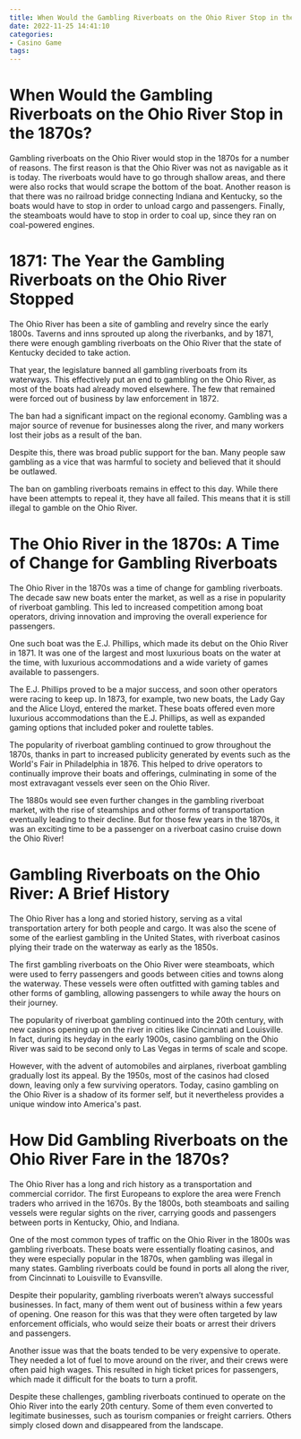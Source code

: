 ```yaml
---
title: When Would the Gambling Riverboats on the Ohio River Stop in the 1870s
date: 2022-11-25 14:41:10
categories:
- Casino Game
tags:
---
```



#  When Would the Gambling Riverboats on the Ohio River Stop in the 1870s?

Gambling riverboats on the Ohio River would stop in the 1870s for a number of reasons. The first reason is that the Ohio River was not as navigable as it is today. The riverboats would have to go through shallow areas, and there were also rocks that would scrape the bottom of the boat. Another reason is that there was no railroad bridge connecting Indiana and Kentucky, so the boats would have to stop in order to unload cargo and passengers. Finally, the steamboats would have to stop in order to coal up, since they ran on coal-powered engines.

#  1871: The Year the Gambling Riverboats on the Ohio River Stopped

The Ohio River has been a site of gambling and revelry since the early 1800s. Taverns and inns sprouted up along the riverbanks, and by 1871, there were enough gambling riverboats on the Ohio River that the state of Kentucky decided to take action.

That year, the legislature banned all gambling riverboats from its waterways. This effectively put an end to gambling on the Ohio River, as most of the boats had already moved elsewhere. The few that remained were forced out of business by law enforcement in 1872.

The ban had a significant impact on the regional economy. Gambling was a major source of revenue for businesses along the river, and many workers lost their jobs as a result of the ban.

Despite this, there was broad public support for the ban. Many people saw gambling as a vice that was harmful to society and believed that it should be outlawed.

The ban on gambling riverboats remains in effect to this day. While there have been attempts to repeal it, they have all failed. This means that it is still illegal to gamble on the Ohio River.

#  The Ohio River in the 1870s: A Time of Change for Gambling Riverboats

The Ohio River in the 1870s was a time of change for gambling riverboats. The decade saw new boats enter the market, as well as a rise in popularity of riverboat gambling. This led to increased competition among boat operators, driving innovation and improving the overall experience for passengers.

One such boat was the E.J. Phillips, which made its debut on the Ohio River in 1871. It was one of the largest and most luxurious boats on the water at the time, with luxurious accommodations and a wide variety of games available to passengers.

The E.J. Phillips proved to be a major success, and soon other operators were racing to keep up. In 1873, for example, two new boats, the Lady Gay and the Alice Lloyd, entered the market. These boats offered even more luxurious accommodations than the E.J. Phillips, as well as expanded gaming options that included poker and roulette tables.

The popularity of riverboat gambling continued to grow throughout the 1870s, thanks in part to increased publicity generated by events such as the World's Fair in Philadelphia in 1876. This helped to drive operators to continually improve their boats and offerings, culminating in some of the most extravagant vessels ever seen on the Ohio River.

The 1880s would see even further changes in the gambling riverboat market, with the rise of steamships and other forms of transportation eventually leading to their decline. But for those few years in the 1870s, it was an exciting time to be a passenger on a riverboat casino cruise down the Ohio River!

#  Gambling Riverboats on the Ohio River: A Brief History

The Ohio River has a long and storied history, serving as a vital transportation artery for both people and cargo. It was also the scene of some of the earliest gambling in the United States, with riverboat casinos plying their trade on the waterway as early as the 1850s.

The first gambling riverboats on the Ohio River were steamboats, which were used to ferry passengers and goods between cities and towns along the waterway. These vessels were often outfitted with gaming tables and other forms of gambling, allowing passengers to while away the hours on their journey.

The popularity of riverboat gambling continued into the 20th century, with new casinos opening up on the river in cities like Cincinnati and Louisville. In fact, during its heyday in the early 1900s, casino gambling on the Ohio River was said to be second only to Las Vegas in terms of scale and scope.

However, with the advent of automobiles and airplanes, riverboat gambling gradually lost its appeal. By the 1950s, most of the casinos had closed down, leaving only a few surviving operators. Today, casino gambling on the Ohio River is a shadow of its former self, but it nevertheless provides a unique window into America's past.

#  How Did Gambling Riverboats on the Ohio River Fare in the 1870s?

The Ohio River has a long and rich history as a transportation and commercial corridor. The first Europeans to explore the area were French traders who arrived in the 1670s. By the 1800s, both steamboats and sailing vessels were regular sights on the river, carrying goods and passengers between ports in Kentucky, Ohio, and Indiana.

One of the most common types of traffic on the Ohio River in the 1800s was gambling riverboats. These boats were essentially floating casinos, and they were especially popular in the 1870s, when gambling was illegal in many states. Gambling riverboats could be found in ports all along the river, from Cincinnati to Louisville to Evansville.

Despite their popularity, gambling riverboats weren’t always successful businesses. In fact, many of them went out of business within a few years of opening. One reason for this was that they were often targeted by law enforcement officials, who would seize their boats or arrest their drivers and passengers.

Another issue was that the boats tended to be very expensive to operate. They needed a lot of fuel to move around on the river, and their crews were often paid high wages. This resulted in high ticket prices for passengers, which made it difficult for the boats to turn a profit.

Despite these challenges, gambling riverboats continued to operate on the Ohio River into the early 20th century. Some of them even converted to legitimate businesses, such as tourism companies or freight carriers. Others simply closed down and disappeared from the landscape.